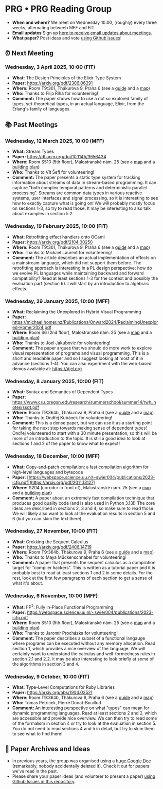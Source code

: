 # PRG • PRG Reading Group

- **When and where?** We meet on Wednesday 10:00, (roughly) every three weeks, alternating betweeb MFF and FIT
- **Email updates** Sign up [here to receive email updates about meetings](https://forms.gle/ZBNJS5QdCa7CvAxV7).
- **What paper?** Post ideas and vote [using Github issues](https://github.com/prgprg-org/reading-group/issues)!

## :alarm_clock: Next Meeting

<!-- ## :calendar: Future Meeting -->

### Wednesday, 3 April 2025, 10:00 (FIT) 

- **What:** The Design Principles of the Elixir Type System
- **Paper:** https://arxiv.org/pdf/2306.06391
- **Where:** Room T9:301, Thákurova 9, Praha 6 (see a [guide](https://help.fit.cvut.cz/rooms/index.html) and a [map](https://help.fit.cvut.cz/rooms/map.html#t9-3))
- **Who:** Thanks to Filip Říha for volunteering!
- **Comment:** The paper shows how to use a not so explored family of types,  set-theoretical types, in an actual language, Elixir, from the Erlang's family of languages. 

## :books: Past Meetings

### Wednesday, 12 March 2025, 10:00 (MFF)

- **What:** Stream Types
- **Paper:** https://dl.acm.org/doi/10.1145/3656434
- **Where:** Room S510 (5th floor), Malostranské nám. 25 (see a [map](https://www.mff.cuni.cz/en/internal-affairs/buildings-and-campuses/mala-strana) and a [building plan](https://cs.mff.cuni.cz/cs/prakticke-informace/plan-budovy))
- **Who:** Thanks to Vít Šefl for volunteering!
- **Comment:** The paper presents a static type system for tracking information about streams of data in stream-based programming. It can capture "both complex temporal patterns and deterministic parallel processing". Streams are common data types in various reactive systems, user interfaces and signal processing, so it is interesting to see how to exactly capture what is going on! We will probably mostly focus on sections 1-3, so try to read those. It may be interesting to also talk about examples in section 5.2.

### Wednesday, 19 February 2025, 10:00 (FIT)

- **What:** Retrofitting effect handlers onto OCaml
- **Paper:** https://arxiv.org/pdf/2104.00250
- **Where:** Room T9:301, Thákurova 9, Praha 6 (see a [guide](https://help.fit.cvut.cz/rooms/index.html) and a [map](https://help.fit.cvut.cz/rooms/map.html#t9-3))
- **Who:** Thanks to Mickael Laurent for volunteering!
- **Comment:** The article describes an actual implementation of effects on a mainstream language, which did not support them before. The retrofitting approach is interesting in a PL design perspective: how do we evolve PL languages while maintaining backward and forward compatibility? 
   Read at least sections 1-3 for the context and possibly the evaluation part (section 6). I will start by an introduction to algebraic effects.

### Wednesday, 29 January 2025, 10:00 (MFF)

- **What:** Reclaiming the Unexplored in Hybrid Visual Programming
- **Paper:** https://michael.homer.nz/Publications/Onward2024/ReclaimingUnexplored-Homer2024.pdf
- **Where:** Room S6 (2nd floor), Malostranské nám. 25 (see a [map](https://www.mff.cuni.cz/en/internal-affairs/buildings-and-campuses/mala-strana) and a [building plan](https://cs.mff.cuni.cz/cs/prakticke-informace/plan-budovy))
- **Who:** Thanks to Joel Jakubovic for volunteering!
- **Comment:** The paper argues that we should do more work to explore visual representation of programs and visual programming.
   This is a short and readable paper and so I suggest looking at most of it in advance (sections 1-4). You can also
   experiment with the web-based demos available at: https://djel.org


### Wednesday, 8 January 2025, 10:00 (FIT)

- **What:** Syntax and Semantics of Dependent Types
- **Paper:** https://www.cs.uoregon.edu/research/summerschool/summer14/rwh_notes/ssdt.pdf
- **Where:** Room T9:364b, Thákurova 9, Praha 6 (see a [guide](https://help.fit.cvut.cz/rooms/index.html) and a [map](https://help.fit.cvut.cz/rooms/map.html#t9-3))
- **Who:** Thanks to Ondřej Kubánek for volunteering!
- **Comment:** This is a dense paper, but we can use it as a starting point for taking the next step
  towards making sense of dependent types! Ondřej volunteered to start with a 30 minute presentation,
  so this will be more of an introduction to the topic. It is still a good idea to look at sections 1 and
  2 of the paper to know what to expect!

### Wednesday, 18 December, 10:00 (MFF)

- **What:** Copy-and-patch compilation: a fast compilation algorithm for high-level languages and bytecode
- **Paper:** [https://webspace.science.uu.nl/~swier004/publications/2023-icfp.pdf](https://arxiv.org/pdf/2011.13127)
- **Where:** S204 (corridor in front of), Malostranské nám. 25 (see a [map](https://www.mff.cuni.cz/en/internal-affairs/buildings-and-campuses/mala-strana) and a [building plan](https://cs.mff.cuni.cz/cs/prakticke-informace/plan-budovy))
- **Comment:** A paper about an extremely fast compilation technique that produces good quality code (and is also
  used in Python 3.13!) The core ideas are described in sections 2, 3 and 4, so make sure to read those. We
  will likely also want to look at the evaluation results in section 5 and 6 (but you can skim the text there).

### Wednesday, 27 November, 10:00 (FIT)

- **What:** Grokking the Sequent Calculus
- **Paper:** https://arxiv.org/pdf/2406.14719
- **Where:** Room T9:364b, Thákurova 9, Praha 6 (see a [guide](https://help.fit.cvut.cz/rooms/index.html) and a [map](https://help.fit.cvut.cz/rooms/map.html#t9-3))
- **Who:** Thanks to Maya Mückenschnabel for volunteering!
- **Comment:** A paper that presents the sequent calculus as a compilation target for "compiler hackers". This is
   written as a tutorial paper and it is probably best to read at least sections 1 and 2 in some details.
   For the rest, look at the first few paragraphs of each section to get a sense of what it's about.

### Wednesday, 6 November, 10:00 (MFF)

- **What:** FP<sup>2</sup>: Fully in-Place Functional Programming
- **Paper:** https://webspace.science.uu.nl/~swier004/publications/2023-icfp.pdf
- **Where:** Room S510 (5th floor), Malostranské nám. 25 (see a [map](https://www.mff.cuni.cz/en/internal-affairs/buildings-and-campuses/mala-strana) and a [building plan](https://cs.mff.cuni.cz/cs/prakticke-informace/plan-budovy))
- **Who:** Thanks to Jaromír Procházka for volunteering!
- **Comment:** The paper describes a subset of a functional langauge where programs can be executed without
  any memory allocation. Read section 1, which provides a nice overview of the language. We will certainly want
  to understand the calculus and well-formedness rules in section 2.1 and 2.2. It may be also interesting to look
  briefly at some of the algorithms in section 3 and 4. 

### Wednesday, 9 October, 10:00 (FIT)

- **What:** Type-Level Computations for Ruby Libraries
- **Paper:** https://arxiv.org/abs/1904.03521
- **Where:** Room T9:364b, Thákurova 9, Praha 6 (see a [guide](https://help.fit.cvut.cz/rooms/index.html) and a [map](https://help.fit.cvut.cz/rooms/map.html#t9-3))
- **Who:** Tomas Petricek, Pierre Donat-Bouillud
- **Comment:** An interesting perspective on what "types" can mean for dynamic programming languages.
  Read at least sections 2 and 3, which are accessible and provide nice overview. We can then try to
  read some of the formalism in section 4 or try to look at the evaluation in section 5. You do not
  need to read sections 4 and 5 in detail, but try to skim them to see what to find there!

## :scroll: Paper Archives and Ideas

* In previous years, the group was organised using a [huge Google Doc](https://docs.google.com/document/d/1sz3G_62GRTERmxXcnczZqGLB1vT_W5dAUewKAMwpKT0/edit?usp=sharing) (remarkably, nobody accidentally deleted it). Check it out for papers we've read in the past.
* Please share your paper ideas (and volunteer to present a paper) [using Github Issues in this repository](https://github.com/prgprg-org/reading-group/issues).


